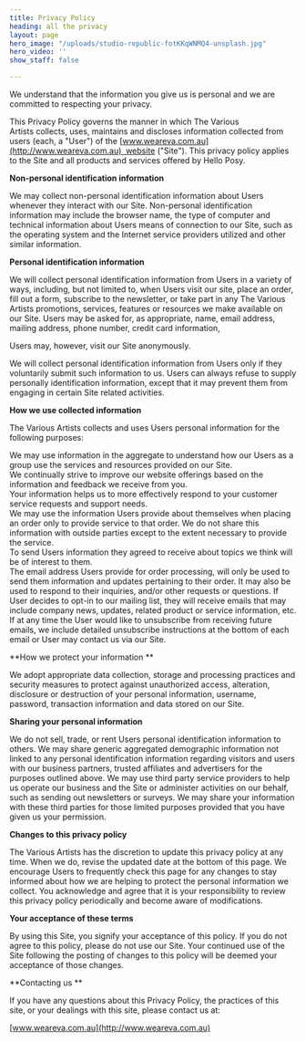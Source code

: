 ```yaml
---
title: Privacy Policy
heading: all the privacy
layout: page
hero_image: "/uploads/studio-republic-fotKKqWNMQ4-unsplash.jpg"
hero_video: ''
show_staff: false

---
```


We understand that the information you give us is personal and we are committed to respecting your privacy.

This Privacy Policy governs the manner in which The Various Artists collects, uses, maintains and discloses information collected from users (each, a "User") of the [www.weareva.com.au](http://www.weareva.com.au)  website ("Site"). This privacy policy applies to the Site and all products and services offered by Hello Posy.

**Non-personal identification information**

We may collect non-personal identification information about Users whenever they interact with our Site. Non-personal identification information may include the browser name, the type of computer and technical information about Users means of connection to our Site, such as the operating system and the Internet service providers utilized and other similar information.

**Personal identification information**

We will collect personal identification information from Users in a variety of ways, including, but not limited to, when Users visit our site, place an order, fill out a form, subscribe to the newsletter, or take part in any The Various Artists promotions, services, features or resources we make available on our Site. Users may be asked for, as appropriate, name, email address, mailing address, phone number, credit card information, 

Users may, however, visit our Site anonymously.

We will collect personal identification information from Users only if they voluntarily submit such information to us. Users can always refuse to supply personally identification information, except that it may prevent them from engaging in certain Site related activities.

**How we use collected information**

The Various Artists collects and uses Users personal information for the following purposes:

We may use information in the aggregate to understand how our Users as a group use the services and resources provided on our Site.  
We continually strive to improve our website offerings based on the information and feedback we receive from you.  
Your information helps us to more effectively respond to your customer service requests and support needs.  
We may use the information Users provide about themselves when placing an order only to provide service to that order. We do not share this information with outside parties except to the extent necessary to provide the service.  
To send Users information they agreed to receive about topics we think will be of interest to them.  
The email address Users provide for order processing, will only be used to send them information and updates pertaining to their order. It may also be used to respond to their inquiries, and/or other requests or questions. If User decides to opt-in to our mailing list, they will receive emails that may include company news, updates, related product or service information, etc. If at any time the User would like to unsubscribe from receiving future emails, we include detailed unsubscribe instructions at the bottom of each email or User may contact us via our Site.

**How we protect your information **

We adopt appropriate data collection, storage and processing practices and security measures to protect against unauthorized access, alteration, disclosure or destruction of your personal information, username, password, transaction information and data stored on our Site. 

**Sharing your personal information**

We do not sell, trade, or rent Users personal identification information to others. We may share generic aggregated demographic information not linked to any personal identification information regarding visitors and users with our business partners, trusted affiliates and advertisers for the purposes outlined above. We may use third party service providers to help us operate our business and the Site or administer activities on our behalf, such as sending out newsletters or surveys. We may share your information with these third parties for those limited purposes provided that you have given us your permission. 

**Changes to this privacy policy**

The Various Artists has the discretion to update this privacy policy at any time. When we do, revise the updated date at the bottom of this page. We encourage Users to frequently check this page for any changes to stay informed about how we are helping to protect the personal information we collect. You acknowledge and agree that it is your responsibility to review this privacy policy periodically and become aware of modifications.

**Your acceptance of these terms**

By using this Site, you signify your acceptance of this policy. If you do not agree to this policy, please do not use our Site. Your continued use of the Site following the posting of changes to this policy will be deemed your acceptance of those changes. 

**Contacting us **

If you have any questions about this Privacy Policy, the practices of this site, or your dealings with this site, please contact us at:

[www.weareva.com.au](http://www.weareva.com.au)